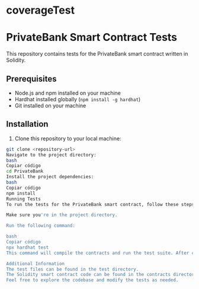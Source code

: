 # coverageTest
# PrivateBank Smart Contract Tests

This repository contains tests for the PrivateBank smart contract written in Solidity.

## Prerequisites

- Node.js and npm installed on your machine
- Hardhat installed globally (`npm install -g hardhat`)
- Git installed on your machine

## Installation

1. Clone this repository to your local machine:

```bash
git clone <repository-url>
Navigate to the project directory:
bash
Copiar código
cd PrivateBank
Install the project dependencies:
bash
Copiar código
npm install
Running Tests
To run the tests for the PrivateBank smart contract, follow these steps:

Make sure you're in the project directory.

Run the following command:

bash
Copiar código
npx hardhat test
This command will compile the contracts and run the test suite. After completion, it will display the test results in the terminal.

Additional Information
The test files can be found in the test directory.
The Solidity smart contract code can be found in the contracts directory.
Feel free to explore the codebase and modify the tests as needed.
